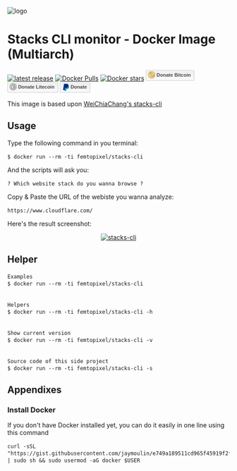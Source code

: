 ![logo](https://i.imgur.com/e1dg1Lv.gif "Stacks CLI monitor - Docker Image (Multiarch)")

Stacks CLI monitor - Docker Image (Multiarch)
=============================================

[![latest release](https://img.shields.io/github/release/femtopixel/docker-stacks-cli.svg "latest release")](http://github.com/femtopixel/docker-stacks-cli/releases)
[![Docker Pulls](https://img.shields.io/docker/pulls/femtopixel/stacks-cli.svg)](https://hub.docker.com/r/femtopixel/stacks-cli/)
[![Docker stars](https://img.shields.io/docker/stars/femtopixel/stacks-cli.svg)](https://hub.docker.com/r/femtopixel/stacks-cli/)
[![Bitcoin donation](https://github.com/jaymoulin/jaymoulin.github.io/raw/master/btc.png "Bitcoin donation")](https://m.freewallet.org/id/374ad82e/btc)
[![Litecoin donation](https://github.com/jaymoulin/jaymoulin.github.io/raw/master/ltc.png "Litecoin donation")](https://m.freewallet.org/id/374ad82e/ltc)
[![PayPal donation](https://github.com/jaymoulin/jaymoulin.github.io/raw/master/ppl.png "PayPal donation")](https://www.paypal.me/jaymoulin)

This image is based upon [WeiChiaChang's stacks-cli](https://github.com/WeiChiaChang/stacks-cli)
## Usage

Type the following command in you terminal:
```shell
$ docker run --rm -ti femtopixel/stacks-cli
```

And the scripts will ask you:
```shell
? Which website stack do you wanna browse ?
```

Copy & Paste the URL of the webiste you wanna analyze:
```shell
https://www.cloudflare.com/
```

Here's the result screenshot:
<p align="center">
  <a target="_blank" href="https://github.com/WeiChiaChang/stacks-cli">
      <img alt="stacks-cli" src="https://i.imgur.com/WX6QnMV.png">
        </a>
        </p>

## Helper

```shell
Examples
$ docker run --rm -ti femtopixel/stacks-cli


Helpers
$ docker run --rm -ti femtopixel/stacks-cli -h


Show current version
$ docker run --rm -ti femtopixel/stacks-cli -v


Source code of this side project
$ docker run --rm -ti femtopixel/stacks-cli -s
```


Appendixes
---

### Install Docker

If you don't have Docker installed yet, you can do it easily in one line using this command
 
 ```
 curl -sSL "https://gist.githubusercontent.com/jaymoulin/e749a189511cd965f45919f2f99e45f3/raw/0e650b38fde684c4ac534b254099d6d5543375f1/ARM%2520(Raspberry%2520PI)%2520Docker%2520Install" | sudo sh && sudo usermod -aG docker $USER
 ```
